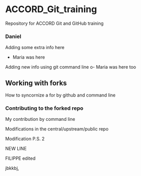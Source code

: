 # ACCORD_Git_training
Repository for ACCORD Git and GitHub training 

### Daniel 
Adding some extra info here
- Maria was here

Adding new info using git command line
o- Maria was here too

## Working with forks

How to syncornize a for by github and command line

### Contributing to the forked repo

My contribution by command line 

Modifications in the central/upstream/public repo 

Modification P.S. 2

NEW LINE

FILIPPE edited

jbkkbj,

